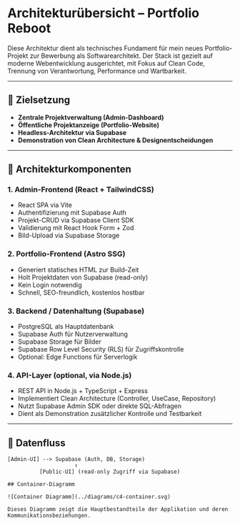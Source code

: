 # Architekturübersicht – Portfolio Reboot

Diese Architektur dient als technisches Fundament für mein neues Portfolio-Projekt zur Bewerbung als Softwarearchitekt. Der Stack ist gezielt auf moderne Webentwicklung ausgerichtet, mit Fokus auf Clean Code, Trennung von Verantwortung, Performance und Wartbarkeit.

---

## 🎯 Zielsetzung

- **Zentrale Projektverwaltung (Admin-Dashboard)**
- **Öffentliche Projektanzeige (Portfolio-Website)**
- **Headless-Architektur via Supabase**
- **Demonstration von Clean Architecture & Designentscheidungen**

---

## 🧱 Architekturkomponenten

### 1. Admin-Frontend (React + TailwindCSS)

- React SPA via Vite
- Authentifizierung mit Supabase Auth
- Projekt-CRUD via Supabase Client SDK
- Validierung mit React Hook Form + Zod
- Bild-Upload via Supabase Storage

### 2. Portfolio-Frontend (Astro SSG)

- Generiert statisches HTML zur Build-Zeit
- Holt Projektdaten von Supabase (read-only)
- Kein Login notwendig
- Schnell, SEO-freundlich, kostenlos hostbar

### 3. Backend / Datenhaltung (Supabase)

- PostgreSQL als Hauptdatenbank
- Supabase Auth für Nutzerverwaltung
- Supabase Storage für Bilder
- Supabase Row Level Security (RLS) für Zugriffskontrolle
- Optional: Edge Functions für Serverlogik

### 4. API-Layer (optional, via Node.js)

- REST API in Node.js + TypeScript + Express
- Implementiert Clean Architecture (Controller, UseCase, Repository)
- Nutzt Supabase Admin SDK oder direkte SQL-Abfragen
- Dient als Demonstration zusätzlicher Kontrolle und Testbarkeit

---

## 🔁 Datenfluss

```text
[Admin-UI] --> Supabase (Auth, DB, Storage)
                     ↑
          [Public-UI] (read-only Zugriff via Supabase)

## Container-Diagramm

![Container Diagramm](../diagrams/c4-container.svg)

Dieses Diagramm zeigt die Hauptbestandteile der Applikation und deren Kommunikationsbeziehungen.
